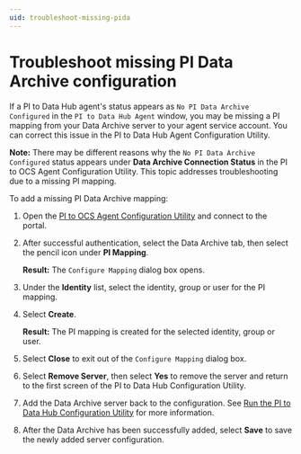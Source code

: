 ```yaml
---
uid: troubleshoot-missing-pida
---
```


# Troubleshoot missing PI Data Archive configuration

If a PI to Data Hub agent's status appears as `No PI Data Archive Configured` in the `PI to Data Hub Agent` window, you may be missing a PI mapping from your Data Archive server to your agent service account. You can correct this issue in the PI to Data Hub Agent Configuration Utility.

**Note:** There may be different reasons why the `No PI Data Archive Configured` status appears under **Data Archive Connection Status** in the PI to OCS Agent Configuration Utility. This topic addresses troubleshooting due to a missing PI mapping.

To add a missing PI Data Archive mapping:

1. Open the [PI to OCS Agent Configuration Utility](xref:pi-to-ocs-utility) and connect to the portal.

1. After successful authentication, select the Data Archive tab, then select the pencil icon under **PI Mapping**.  

    **Result:** The `Configure Mapping` dialog box opens.

1. Under the **Identity** list, select the identity, group or user for the PI mapping.

1. Select **Create**.

    **Result:** The PI mapping is created for the selected identity, group or user.

1. Select **Close** to exit out of the `Configure Mapping` dialog box. 

1. Select **Remove Server**, then select **Yes** to remove the server and return to the first screen of the PI to Data Hub Configuration Utility.

1. Add the Data Archive server back to the configuration. See [Run the PI to Data Hub Configuration Utility](xref:pi-to-ocs-utility) for more information.  

1. After the Data Archive has been successfully added, select **Save** to save the newly added server configuration.
